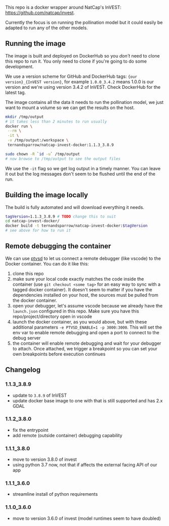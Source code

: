 This repo is a docker wrapper around NatCap's InVEST:
https://github.com/natcap/invest.

Currently the focus is on running the pollination model but it could easily be
adapted to run any of the other models.

## Running the image

The image is built and deployed on DockerHub so you *don't* need to clone this
repo to run it. You only need to clone if you're going to do some development.

We use a version scheme for GitHub and DockerHub tags: `{our version}_{InVEST
version}`, for example `1.0.0_3.4.2` means 1.0.0 is our version and we're using
version 3.4.2 of InVEST. Check DockerHub for the latest tag.

The image contains all the data it needs to run the pollination model, we just
want to mount a volume so we can get the results on the host.
```bash
mkdir /tmp/output
# it takes less than 2 minutes to run usually
docker run \
 --rm \
 -it \
 -v /tmp/output:/workspace \
 ternandsparrow/natcap-invest-docker:1.1.3_3.8.9

sudo chown -R `id -u` /tmp/output
# now browse to /tmp/output to see the output files
```
We use the `-it` flag so we get log output in a timely manner. You can leave it
out but the log messages don't seem to be flushed until the end of the run.

## Building the image locally

The build is fully automated and will download everything it needs.
```bash
tagVersion=1.1.3_3.8.9 # TODO change this to suit
cd natcap-invest-docker/
docker build -t ternandsparrow/natcap-invest-docker:$tagVersion
# see above for how to run it
```

## Remote debugging the container
We can use [ptvsd](https://github.com/microsoft/ptvsd) to let us connect a
remote debugger (like vscode) to the Docker container. You can do it like this:

  1. clone this repo
  1. make sure your local code exactly matches the code inside the container
     (use `git checkout <some tag>` for an easy way to sync with a tagged docker
     container). It doesn't seem to matter if you have the dependencies
     installed on your host, the sources must be pulled from the docker
     container.
  1. open your debugger, let's assume vscode because we already have the
     `launch.json` configured in this repo. Make sure you have this
     repo/project/directory open in vscode
  1. launch the docker container, as you would above, but with these additional
     parameters `-e PTVSD_ENABLE=1 -p 3000:3000`. This will set the env var to
     enable remote debugging and open a port to connect to the debug server
  1. the container will enable remote debugging and wait for your debugger to
     attach. Once attached, we trigger a breakpoint so you can set your own
     breakpoints before execution continues

## Changelog

### 1.1.3_3.8.9

 - update to `3.8.9` of InVEST
 - update docker base image to one with that is still supported and has 2.x GDAL

### 1.1.2_3.8.0

 - fix the entrypoint
 - add remote (outside container) debugging capability

### 1.1.1_3.8.0

 - move to version 3.8.0 of invest
 - using python 3.7 now, not that if affects the external facing API of our app

### 1.1.1_3.6.0

 - streamline install of python requirements

### 1.1.0_3.6.0

 - move to version 3.6.0 of invest (model runtimes seem to have doubled)
